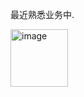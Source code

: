 最近熟悉业务中.

<img width="92" alt="image" src="https://github.com/user-attachments/assets/23405800-532c-4cc0-9bf2-0ad6c3060f27" />
